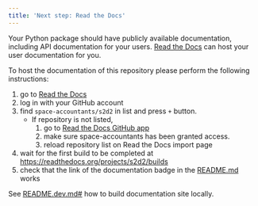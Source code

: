 ```yaml
---
title: 'Next step: Read the Docs'
---
```


Your Python package should have publicly available documentation, including API documentation for your users.
[Read the Docs](https://readthedocs.org) can host your user documentation for you.

To host the documentation of this repository please perform the following instructions:

1. go to [Read the Docs](https://readthedocs.org/dashboard/import/?)
1. log in with your GitHub account
1. find `space-accountants/s2d2` in list and press `+` button.
   * If repository is not listed,
      1. go to [Read the Docs GitHub app](https://github.com/settings/connections/applications/fae83c942bc1d89609e2)
      2. make sure space-accountants has been granted access.
      3. reload repository list on Read the Docs import page
1. wait for the first build to be completed at <https://readthedocs.org/projects/s2d2/builds>
1. check that the link of the documentation badge in the [README.md](git@github.com:space-accountants/s2d2) works

See [README.dev.md#](git@github.com:space-accountants/s2d2/blob/main/README.dev.md#generating-the-api-docs) how to build documentation site locally.
